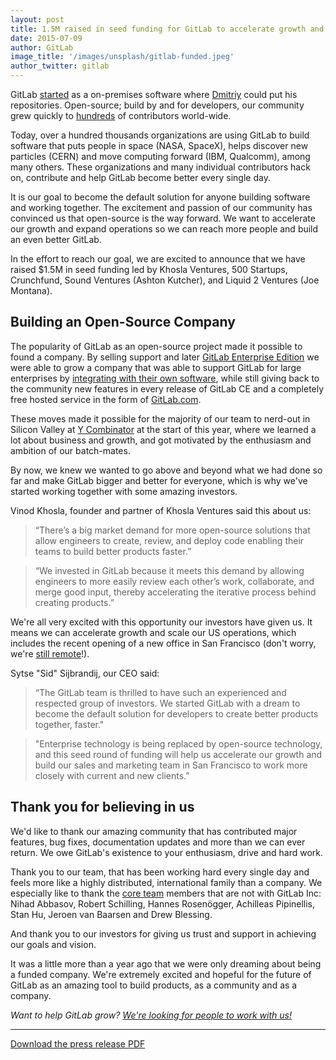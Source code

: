 ```yaml
---
layout: post
title: 1.5M raised in seed funding for GitLab to accelerate growth and expand operations
date: 2015-07-09
author: GitLab
image_title: '/images/unsplash/gitlab-funded.jpeg'
author_twitter: gitlab
---
```


GitLab [started](https://gitlab.com/gitlab-org/gitlab-ce/commits/v0.9.4) as a
on-premises software where [Dmitriy](https://about.gitlab.com/team)
could put his repositories.
Open-source; build by and for developers, our community grew quickly to
[hundreds](http://contributors.gitlab.com/) of contributors world-wide.

Today, over a hundred thousands organizations are using GitLab to build software
that puts people in space (NASA, SpaceX), helps discover new particles (CERN) and
move computing forward (IBM, Qualcomm), among many others.
These organizations and many individual contributors hack on,
contribute and help GitLab become better every single day.

It is our goal to become the default solution for anyone building software and
working together. The excitement and passion of our community has convinced us
that open-source is the way forward. We want to accelerate our growth and expand
operations so we can reach more people and build an even better GitLab.

In the effort to reach our goal, we are excited to announce that we have raised
$1.5M in seed funding led by Khosla Ventures, 500 Startups, Crunchfund,
Sound Ventures (Ashton Kutcher), and Liquid 2 Ventures (Joe Montana).

<!--more-->

## Building an Open-Source Company

The popularity of GitLab as an open-source project made it possible to found a
company. By selling support and later [GitLab Enterprise Edition](https://about.gitlab.com/pricing/)
we were able to grow a company that was able to support GitLab for large enterprises
by [integrating with their own software](https://about.gitlab.com/features/#compare),
while still giving back to the community new features in every release of GitLab CE
and a completely free hosted service in the form of [GitLab.com](https://about.gitlab.com/gitlab-com/).

These moves made it possible for the majority of our team to nerd-out in Silicon Valley
at [Y Combinator](https://about.gitlab.com/2015/03/04/gitlab-is-part-of-the-y-combinator-family/)
at the start of this year, where we learned a lot about business and growth, and
got motivated by the enthusiasm and ambition of our batch-mates.

By now, we knew we wanted to go above and beyond what we had done so far
and make GitLab bigger and better for everyone, which is why we've started
working together with some amazing investors.

Vinod Khosla, founder and partner of Khosla Ventures said this about us:

> “There’s a big market demand for more open-source solutions that allow engineers
to create, review, and deploy code enabling their teams to build better products faster.”

> “We invested in GitLab because it meets this demand by allowing engineers to more
easily review each other’s work, collaborate, and merge good input,
thereby accelerating the iterative process behind creating products.”

We're all very excited with this opportunity our investors have given us.
It means we can accelerate growth and scale our US operations, which
includes the recent opening of a new office in San Francisco (don't worry,
we're [still remote](https://about.gitlab.com/2015/04/08/the-remote-manifesto/)!).

Sytse "Sid" Sijbrandij, our CEO said:

> “The GitLab team is thrilled to have such an experienced and respected group of investors.
We started GitLab with a dream to become the default solution for developers to
create better products together, faster."

> "Enterprise technology is being replaced by open-source technology,
and this seed round of funding will help us accelerate our growth and
build our sales and marketing team in San Francisco to work more closely with
current and new clients.”

## Thank you for believing in us

We'd like to thank our amazing community that has contributed major features,
bug fixes, documentation updates and more than we can ever return. We owe
GitLab's existence to your enthusiasm, drive and hard work.

Thank you to our team, that has been working hard every single day and feels
more like a highly distributed, international family than a company.
We especially like to thank the [core team](https://about.gitlab.com/core-team)
members that are not with GitLab Inc: Nihad Abbasov, Robert Schilling,
Hannes Rosenögger, Achilleas Pipinellis, Stan Hu, Jeroen van Baarsen and Drew Blessing.

And thank you to our investors for giving us trust and support in achieving our
goals and vision.

It was a little more than a year ago that we were only dreaming about being
a funded company. We're extremely excited and hopeful for the future of GitLab
as an amazing tool to build products, as a community and as a company.

_Want to help GitLab grow? [We're looking for people to work with us!](https://about.gitlab.com/jobs)_

---

[Download the press release PDF](/images/press/press/GitLab_Seed_Funding_Press_Announcement.pdf)
